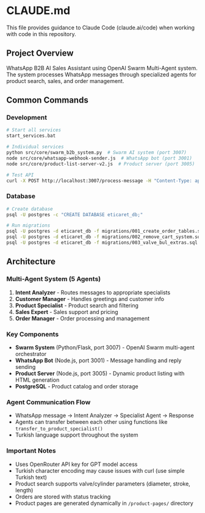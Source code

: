 # CLAUDE.md

This file provides guidance to Claude Code (claude.ai/code) when working with code in this repository.

## Project Overview

WhatsApp B2B AI Sales Assistant using OpenAI Swarm Multi-Agent system. The system processes WhatsApp messages through specialized agents for product search, sales, and order management.

## Common Commands

### Development
```bash
# Start all services
start_services.bat

# Individual services
python src/core/swarm_b2b_system.py  # Swarm AI system (port 3007)
node src/core/whatsapp-webhook-sender.js  # WhatsApp bot (port 3001)
node src/core/product-list-server-v2.js  # Product server (port 3005)

# Test API
curl -X POST http://localhost:3007/process-message -H "Content-Type: application/json" -d '{"userId": "test", "whatsapp_number": "905306897885", "message": "test message"}'
```

### Database
```bash
# Create database
psql -U postgres -c "CREATE DATABASE eticaret_db;"

# Run migrations
psql -U postgres -d eticaret_db -f migrations/001_create_order_tables.sql
psql -U postgres -d eticaret_db -f migrations/002_remove_cart_system.sql
psql -U postgres -d eticaret_db -f migrations/003_valve_bul_extras.sql
```

## Architecture

### Multi-Agent System (5 Agents)
1. **Intent Analyzer** - Routes messages to appropriate specialists
2. **Customer Manager** - Handles greetings and customer info
3. **Product Specialist** - Product search and filtering
4. **Sales Expert** - Sales support and pricing
5. **Order Manager** - Order processing and management

### Key Components
- **Swarm System** (Python/Flask, port 3007) - OpenAI Swarm multi-agent orchestrator
- **WhatsApp Bot** (Node.js, port 3001) - Message handling and reply sending
- **Product Server** (Node.js, port 3005) - Dynamic product listing with HTML generation
- **PostgreSQL** - Product catalog and order storage

### Agent Communication Flow
- WhatsApp message → Intent Analyzer → Specialist Agent → Response
- Agents can transfer between each other using functions like `transfer_to_product_specialist()`
- Turkish language support throughout the system

### Important Notes
- Uses OpenRouter API key for GPT model access
- Turkish character encoding may cause issues with curl (use simple Turkish text)
- Product search supports valve/cylinder parameters (diameter, stroke, length)
- Orders are stored with status tracking
- Product pages are generated dynamically in `/product-pages/` directory
